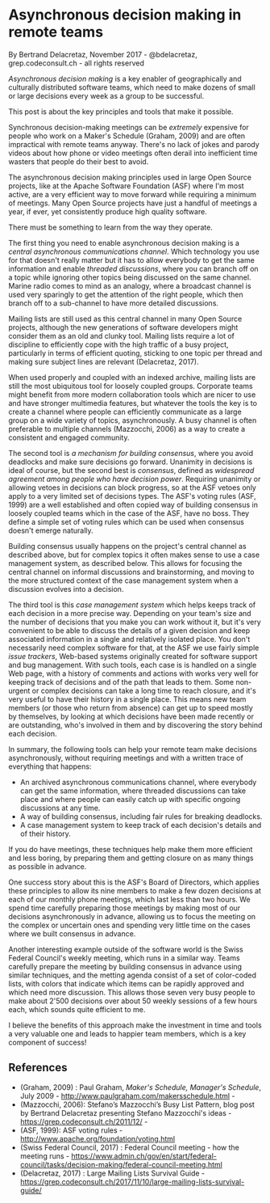 # Asynchronous decision making in remote teams

By Bertrand Delacretaz, November 2017 - @bdelacretaz, grep.codeconsult.ch - all rights reserved

_Asynchronous decision making_ is a key enabler of geographically and culturally distributed software teams, which need to make dozens of small or large decisions every week as a group to be successful.

This post is about the key principles and tools that make it possible.

Synchronous decision-making meetings can be _extremely_ expensive for people who work on a Maker's Schedule (Graham, 2009) and are often impractical with remote teams anyway. There's no lack of jokes and parody videos about how phone or video meetings often derail into inefficient time wasters that people do their best to avoid.

The asynchronous decision making principles used in large Open Source projects, like at the Apache Software Foundation (ASF) where I'm most active, are a very efficient way to move forward while requiring a minimum of meetings. Many Open Source projects have just a handful of meetings a year, if ever, yet consistently produce high quality software. 

There must be something to learn from the way they operate.

The first thing you need to enable asynchronous decision making is a _central asynchronous communications channel_. Which technology you use for that doesn't really matter but it has to allow everybody to get the same information and enable _threaded discussions_, where you can branch off on a topic while ignoring other topics being discussed on the same channel. Marine radio comes to mind as an analogy, where a broadcast channel is used very sparingly to get the attention of the right people, which then branch off to a sub-channel to have more detailed discussions.

Mailing lists are still used as this central channel in many Open Source projects, although the new generations of software developers might consider them as an old and clunky tool. Mailing lists require a lot of discipline to efficiently cope with the high traffic of a busy project, particularly in terms of efficient quoting, sticking to one topic per thread and making sure subject lines are relevant (Delacretaz, 2017).

When used properly and coupled with an indexed archive, mailing lists are still the most ubiquitous tool for loosely coupled groups. Corporate teams might benefit from more modern collaboration tools which are nicer to use and have stronger multimedia features, but whatever the tools the key is to create a channel where people can efficiently communicate as a large group on a wide variety of topics, asynchronously. A busy channel is often preferable to multiple channels (Mazzocchi, 2006) as a way to create a consistent and engaged community.

The second tool is _a mechanism for building consensus_, where you avoid deadlocks and make sure decisions go forward. Unanimity in decisions is ideal of course, but the second best is _consensus_, defined as _widespread agreement among people who have decision power_. Requiring unanimity or allowing vetoes in decisions can block progress, so at the ASF vetoes only apply to a very limited set of decisions types. The ASF's voting rules (ASF, 1999) are a well established and often copied way of building consensus in loosely coupled teams which in the case of the ASF, have no boss. They define a simple set of voting rules which can be used when consensus doesn't emerge naturally. 

Building consensus usually happens on the project's central channel as described above, but for complex topics it often makes sense to use a case management system, as described below. This allows for focusing the central channel on informal discussions and brainstorming, and moving to the more structured context of the case management system when a discussion evolves into a decision.

The third tool is this _case management system_ which helps keeps track of each decision in a more precise way. Depending on your team's size and the number of decisions that you make you can work without it, but it's very convenient to be able to discuss the details of a given decision and keep associated information in a single and relatively isolated place. You don't necessarily need complex software for that, at the ASF we use fairly simple _issue trackers_, Web-based systems originally created for software support and bug management. With such tools, each case is is handled on a single Web page, with a history of comments and actions with works very well for keeping track of decisions and of the path that leads to them. Some non-urgent or complex decisions can take a long time to reach closure, and it's very useful to have their history in a single place. This means new team members (or those who return from absence) can get up to speed mostly by themselves, by looking at which decisions have been made recently or are outstanding, who's involved in them and by discovering the story behind each decision.

In summary, the following tools can help your remote team make decisions asynchronously, without requiring meetings and with a written trace of everything that happens:

* An archived asynchronous communications channel, where everybody can get the same information, where threaded discussions can take place and where people can easily catch up with specific ongoing discussions at any time.
* A way of building consensus, including fair rules for breaking deadlocks.
* A case management system to keep track of each decision's details and of their history.

If you do have meetings, these techniques help make them more efficient and less boring, by preparing them and getting closure on as many things as possible in advance.

One success story about this is the ASF's Board of Directors, which applies these principles to allow its nine members to make a few dozen decisions at each of our monthly phone meetings, which last less than two hours. We spend time carefully preparing those meetings by making most of our decisions asynchronously in advance, allowing us to focus the meeting on the complex or uncertain ones and spending very little time on the cases where we built consensus in advance.

Another interesting example outside of the software world is the Swiss Federal Council's weekly meeting, which runs in a similar way. Teams carefully prepare the meeting by building consensus in advance using similar techniques, and the metting agenda consist of a set of color-coded lists, with colors that indicate which items can be rapidly approved and which need more discussion. This allows those seven very busy people to make about 2'500 decisions over about 50 weekly sessions of a few hours each, which sounds quite efficient to me.

I believe the benefits of this approach make the investment in time and tools a very valuable one and leads to happier team members, which is a key component of success!

## References
* (Graham, 2009) : Paul Graham, _Maker's Schedule, Manager's Schedule_, July 2009 - http://www.paulgraham.com/makersschedule.html - 
* (Mazzocchi, 2006): Stefano’s Mazzocchi’s Busy List Pattern, blog post by Bertrand Delacretaz presenting Stefano Mazzocchi's ideas - https://grep.codeconsult.ch/2011/12/ - 
* (ASF, 1999): ASF voting rules - http://www.apache.org/foundation/voting.html
* (Swiss Federal Council, 2017) : Federal Council meeting - how the meeting runs -  https://www.admin.ch/gov/en/start/federal-council/tasks/decision-making/federal-council-meeting.html
* (Delacretaz, 2017) : Large Mailing Lists Survival Guide - https://grep.codeconsult.ch/2017/11/10/large-mailing-lists-survival-guide/

